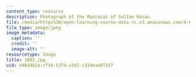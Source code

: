 ```yaml
---
content_type: resource
description: Photograph of the Madrasas of Sultan Hasan.
file: /media/https%3A/open-learning-course-data-rc.s3.amazonaws.com/4-615-the-architecture-of-cairo-spring-2002/d483402acf34537da343c314eaa87337_1082.jpg
file_type: image/jpeg
image_metadata:
  caption: ''
  credit: ''
  image-alt: ''
resourcetype: Image
title: 1082.jpg
uid: d483402a-cf34-537d-a343-c314eaa87337
---
```

